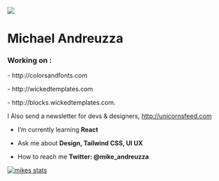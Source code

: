 ![](https://res.cloudinary.com/the-unicorns-feed/image/upload/v1610012643/samples/updated_wyvrwq.png)
<h1 align="left">Michael Andreuzza</h1>
<h3 align="left">
Working on :
</h3>
<p align="left">
- http://colorsandfonts.com 
</p>
<p align="left">
- http://wickedtemplates.com 
</p>
 
<p align="left">
- http://blocks.wickedtemplates.com. 
</p>

I Also send a newsletter for devs & designers, http://unicornsfeed.com


- I’m currently learning **React**

- Ask me about **Design, Tailwind CSS, UI UX**

- How to reach me **Twitter: @mike_andreuzza**


[![mikes stats](https://github-readme-stats.vercel.app/api?username=michael-andreuzza&count_private=true&show_icons=true&theme=algolia)](https://github.com/michael-andreuzza/github-readme-stats)


